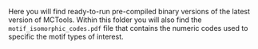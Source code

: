 Here you will find ready-to-run pre-compiled binary versions of the latest version of MCTools. Within this folder you will also find the `motif_isomorphic_codes.pdf` file that contains the numeric codes used to specific the motif types of interest.
